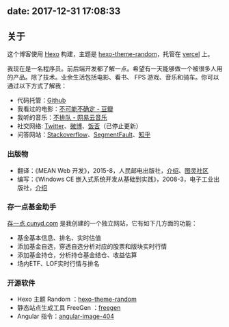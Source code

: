 date: 2017-12-31 17:08:33
---

## 关于

这个博客使用 [Hexo](https://hexo.io/) 构建，主题是 [hexo-theme-random](https://github.com/stiekel/hexo-theme-random)，托管在 [vercel](https://vercel.com/) 上。

我现在是一名程序员。前后端开发都了解一点。希望有一天能够做一个被很多人用的产品。除了技术。业余生活包括电影、看书、 FPS 游戏、音乐和骑车。你可以通过以下方式了解我：

*   代码托管：[Github](https://github.com/stiekel)
*   我看过的电影：[不可能不确定 - 豆瓣](http://movie.douban.com/people/Stiekel/collect)
*   我听的音乐：[不排队 - 网易云音乐](http://music.163.com/#/user/home?id=16297534)
*   社交网络: [Twitter](http://twitter.com/SidCN)、[微博](http://weibo.com/sidcn)、[饭否](http://fanfou.com/ncbcy)（已停止更新）
*   问答网站：[Stackoverflow](http://stackoverflow.com/users/822215/stiekel)、[SegmentFault](https://segmentfault.com/u/sid)、[知乎](https://www.zhihu.com/people/dehao/answers)

### 出版物

*   翻译：《MEAN Web 开发》，2015-8，人民邮电出版社，[介绍](/books/#mean)、[图灵社区](http://www.ituring.com.cn/book/1536)
*   编写：《Windows CE 嵌入式系统开发从基础到实践》，2008-3，电子工业出版社，[介绍](/books/#wince)

### 存一点基金助手

[存一点 cunyd.com](https://cunyd.com/) 是我创建的一个独立网站，它有如下几方面的功能：

* 基金基本信息、排名、实时估值
* 添加基金自选，穿透自选分析对应的股票和版块实时行情
* 添加基金持仓，分析持仓基金结仓、收益估算
* 场内ETF、LOF实时行情与排名

### 开源软件

*   Hexo 主题 Random ：[hexo-theme-random](https://github.com/stiekel/hexo-theme-random)
*   静态站点生成工具 FreeGen ：[freegen](https://github.com/stiekel/freegen)
*   Angular 指令：[angular-image-404](https://nskip.com/2016-01/AngularJS-Directive-angular-image-404.html)
<!-- *   Wordpress 插件: [Evernote SiteMemory](http://chensd.com/2010-11/evernote-site-memoy-1-0.html) -->
<!-- *   Chrome 扩展：[第二搜索](http://chensd.com/2011-01/chrome-plugins-china-search-engine.html) -->
